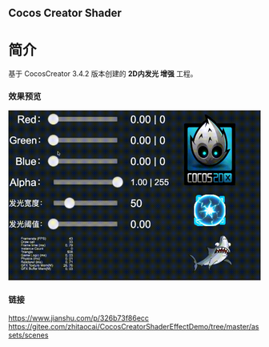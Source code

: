 ## Cocos Creator Shader

# 简介
基于 CocosCreator 3.4.2 版本创建的 **2D内发光 增强** 工程。

### 效果预览
![image](../../gif/202204/2022043001.gif)

### 链接
https://www.jianshu.com/p/326b73f86ecc    
https://gitee.com/zhitaocai/CocosCreatorShaderEffectDemo/tree/master/assets/scenes